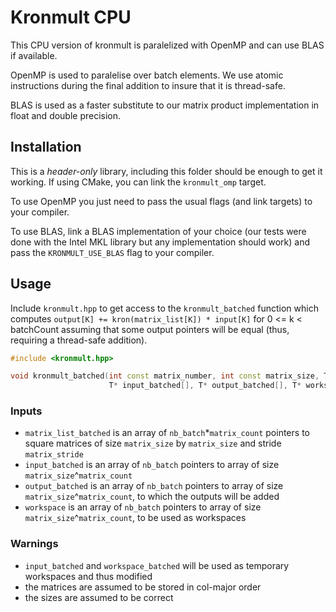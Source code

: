 # Kronmult CPU

This CPU version of kronmult is paralelized with OpenMP and can use BLAS if available.

OpenMP is used to paralelise over batch elements. We use atomic instructions during the final addition to insure that it
is thread-safe.

BLAS is used as a faster substitute to our matrix product implementation in float and double precision.

## Installation

This is a *header-only* library, including this folder should be enough to get it working. If using CMake, you can link
the `kronmult_omp` target.

To use OpenMP you just need to pass the usual flags (and link targets) to your compiler.

To use BLAS, link a BLAS implementation of your choice (our tests were done with the Intel MKL library but any
implementation should work)
and pass the `KRONMULT_USE_BLAS` flag to your compiler.

## Usage

Include `kronmult.hpp` to get access to the `kronmult_batched` function which
computes `output[K] += kron(matrix_list[K]) * input[K]` for 0 <= k < batchCount assuming that some output pointers will
be equal (thus, requiring a thread-safe addition).

```cpp
#include <kronmult.hpp>

void kronmult_batched(int const matrix_number, int const matrix_size, T const * const matrix_list_batched[], int const matrix_stride,
                      T* input_batched[], T* output_batched[], T* workspace_batched[], int const nb_batch)
```

### Inputs

- `matrix_list_batched` is an array of `nb_batch`*`matrix_count` pointers to square matrices of size `matrix_size`
  by `matrix_size` and stride `matrix_stride`
- `input_batched` is an array of `nb_batch` pointers to array of size `matrix_size`^`matrix_count`
- `output_batched` is an array of `nb_batch` pointers to array of size `matrix_size`^`matrix_count`, to which the
  outputs will be added
- `workspace` is an array of `nb_batch` pointers to array of size `matrix_size`^`matrix_count`, to be used as workspaces

### Warnings

- `input_batched` and `workspace_batched` will be used as temporary workspaces and thus modified
- the matrices are assumed to be stored in col-major order
- the sizes are assumed to be correct